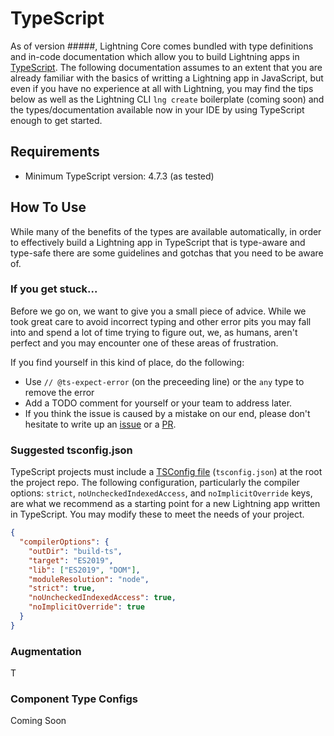 # TypeScript

As of version #####, Lightning Core comes bundled with type definitions and in-code documentation which allow you to build Lightning apps in [TypeScript](https://www.typescriptlang.org/). The following documentation assumes to an extent that you are already familiar with the basics of writting a Lightning app in JavaScript, but even if you have no experience at all with Lightning, you may find the tips below as well as the Lightning CLI `lng create` boilerplate (coming soon) and the types/documentation available now in your IDE by using TypeScript enough to get started.

## Requirements

- Minimum TypeScript version: 4.7.3 (as tested)

## How To Use

While many of the benefits of the types are available automatically, in order to effectively build a Lightning app in TypeScript that is type-aware and type-safe there are some guidelines and gotchas that you need to be aware of.

### If you get stuck...

Before we go on, we want to give you a small piece of advice. While we took great care to avoid incorrect typing and other error pits you may fall into and spend a lot of time trying to figure out, we, as humans, aren't perfect and you may encounter one of these areas of frustration.

If you find yourself in this kind of place, do the following:
- Use `// @ts-expect-error` (on the preceeding line) or the `any` type to remove the error
- Add a TODO comment for yourself or your team to address later.
- If you think the issue is caused by a mistake on our end, please don't hesitate to write up an [issue](https://github.com/rdkcentral/Lightning/issues) or a [PR](https://github.com/rdkcentral/Lightning/pulls).

### Suggested tsconfig.json

TypeScript projects must include a [TSConfig file](https://www.typescriptlang.org/docs/handbook/tsconfig-json.html) (`tsconfig.json`) at the root the project repo. The following configuration, particularly the compiler options: `strict`, `noUncheckedIndexedAccess`, and `noImplicitOverride` keys, are what we recommend as a starting point for a new Lightning app written in TypeScript. You may modify these to meet the needs of your project.

```json
{
  "compilerOptions": {
    "outDir": "build-ts",
    "target": "ES2019",
    "lib": ["ES2019", "DOM"],
    "moduleResolution": "node",
    "strict": true,
    "noUncheckedIndexedAccess": true,
    "noImplicitOverride": true
  }
}
```

### Augmentation

T

### Component Type Configs

Coming Soon
